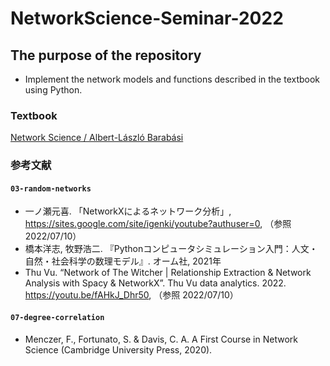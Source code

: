 # NetworkScience-Seminar-2022
## The purpose of the repository
- Implement the network models and functions described in the textbook using Python.
### Textbook
[Network Science / Albert-László Barabási](http://networksciencebook.com/) 

### 参考文献
#### `03-random-networks`
- 一ノ瀬元喜. 「NetworkXによるネットワーク分析」, https://sites.google.com/site/igenki/youtube?authuser=0, （参照 2022/07/10）
- 橋本洋志, 牧野浩二. 『Pythonコンピュータシミュレーション入門：人文・自然・社会科学の数理モデル』. オーム社, 2021年
- Thu Vu. “Network of The Witcher | Relationship Extraction & Network Analysis with Spacy & NetworkX”. Thu Vu data analytics. 2022. https://youtu.be/fAHkJ_Dhr50, （参照 2022/07/10）
#### `07-degree-correlation`
- Menczer, F., Fortunato, S. & Davis, C. A. A First Course in Network Science (Cambridge University Press, 2020). 